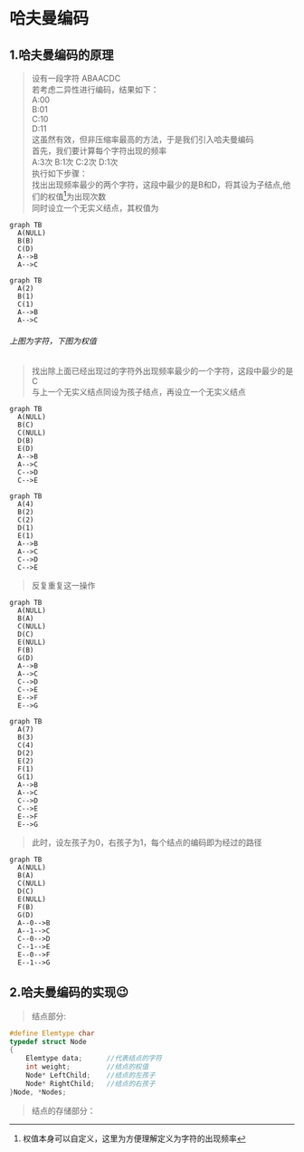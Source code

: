 # 哈夫曼编码
## 1.哈夫曼编码的原理
> 设有一段字符 ABAACDC  
> 若考虑二异性进行编码，结果如下：  
> A:00  
> B:01  
> C:10  
> D:11  
> 这虽然有效，但非压缩率最高的方法，于是我们引入哈夫曼编码  
> 首先，我们要计算每个字符出现的频率  
> A:3次 B:1次 C:2次 D:1次  
> 执行如下步骤：  
> 找出出现频率最少的两个字符，这段中最少的是B和D，将其设为子结点,他们的权值[^1]为出现次数  
> 同时设立一个无实义结点，其权值为
```mermaid
graph TB
  A(NULL)
  B(B)
  C(D)
  A-->B
  A-->C
```
```mermaid
graph TB
  A(2)
  B(1)
  C(1)
  A-->B
  A-->C
```
###### 上图为字符，下图为权值
> 找出除上面已经出现过的字符外出现频率最少的一个字符，这段中最少的是C  
> 与上一个无实义结点同设为孩子结点，再设立一个无实义结点
```mermaid
graph TB
  A(NULL)
  B(C)
  C(NULL)
  D(B)
  E(D)
  A-->B
  A-->C
  C-->D
  C-->E
```
```mermaid
graph TB
  A(4)
  B(2)
  C(2)
  D(1)
  E(1)
  A-->B
  A-->C
  C-->D
  C-->E
```
> 反复重复这一操作  
```mermaid
graph TB
  A(NULL)
  B(A)
  C(NULL)
  D(C)
  E(NULL)
  F(B)
  G(D)
  A-->B
  A-->C
  C-->D
  C-->E
  E-->F
  E-->G
```
```mermaid
graph TB
  A(7)
  B(3)
  C(4)
  D(2)
  E(2)
  F(1)
  G(1)
  A-->B
  A-->C
  C-->D
  C-->E
  E-->F
  E-->G
```
> 此时，设左孩子为0，右孩子为1，每个结点的编码即为经过的路径
```mermaid
graph TB
  A(NULL)
  B(A)
  C(NULL)
  D(C)
  E(NULL)
  F(B)
  G(D)
  A--0-->B
  A--1-->C
  C--0-->D
  C--1-->E
  E--0-->F
  E--1-->G
```  
## 2.哈夫曼编码的实现:wink:
> 结点部分:  
``` C++  
#define Elemtype char
typedef struct Node
{
    Elemtype data;      //代表结点的字符
    int weight;         //结点的权值
    Node* LeftChild;    //结点的左孩子
    Node* RightChild;   //结点的右孩子
}Node, *Nodes;
```
>结点的存储部分：  

[^1]:权值本身可以自定义，这里为方便理解定义为字符的出现频率